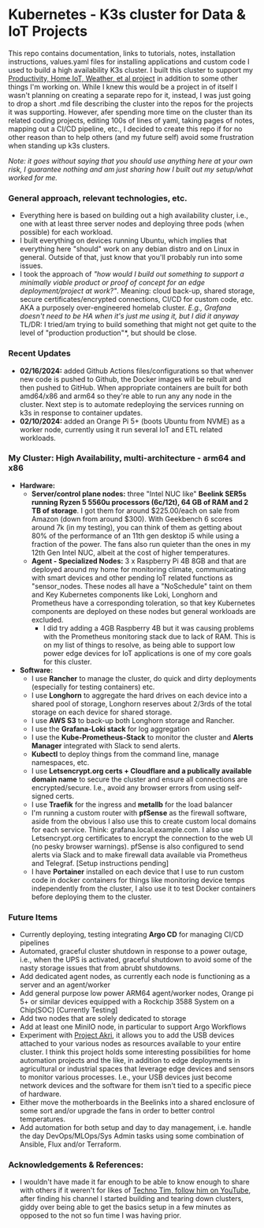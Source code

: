 # Kubernetes - K3s cluster for Data & IoT Projects

This repo contains documentation, links to tutorials, notes, installation instructions, values.yaml files for installing applications and custom code I used to build a high availability K3s cluster. I built this cluster to support my [Productivity, Home IoT, Weather, et al project](https://github.com/MarkhamLee/productivity-music-stocks-weather-IoT-dashboard) in addition to some other things I'm working on. While I knew this would be a project in of itself I wasn't planning on creating a separate repo for it, instead, I was just going to drop a short .md file describing the cluster into the repos for the projects it was supporting. However, afer spending more time on the cluster than its related coding projects, editing 100s of lines of yaml, taking pages of notes, mapping out a CI/CD pipeline, etc., I decided to create this repo if for no other reason than to help others (and my future self) avoid some frustration when standing up k3s clusters. 

*Note: it goes without saying that you should use anything here at your own risk, I guarantee nothing and am just sharing how I built out my setup/what worked for me.*

### General approach, relevant technologies, etc. 

* Everything here is based on building out a high availability cluster, i.e., one with at least three server nodes and deploying three pods (when possible) for each workload. 
* I built everything on devices running Ubuntu, which implies that everything here "should" work on any debian distro and on Linux in general. Outside of that, just know that you'll probably run into some issues. 
* I took the approach of *"how would I build out something to support a minimally viable product or proof of concept for an edge deployment/project at work?"*. Meaning: cloud back-up, shared storage, secure certificates/encrypted connections, CI/CD for custom code, etc. AKA a purposely over-engineered homelab cluster. *E.g., Grafana doesn't need to be HA when it's just me using it, but I did it anyway* TL/DR: I tried/am trying to build something that might not get quite to the level of "production production"*, but should be close. 

### Recent Updates

* **02/16/2024:** added Github Actions files/configurations so that whenver new code is pushed to Github, the Docker images will be rebuilt and then pushed to GitHub. When appropriate containers are built for both amd64/x86 and arm64 so they're able to run any any node in the cluster. Next step is to automate redeploying the services running on k3s in response to container updates.
* **02/10/2024:** added an Orange Pi 5+ (boots Ubuntu from NVME) as a worker node, currently using it run several IoT and ETL related workloads.


### My Cluster: High Availability, multi-architecture - arm64 and x86 
* **Hardware:** 
    * **Server/control plane nodes:** three "Intel NUC like" **Beelink SER5s running Ryzen 5 5560u processors (6c/12t), 64 GB of RAM and 2 TB of storage**. I got them for around $225.00/each on sale from Amazon (down from around $300). With Geekbench 6 scores around 7k (in my testing), you can think of them as getting about 80% of the performance of an 11th gen desktop i5 while using a fraction of the power. The fans also run quieter than the ones in my 12th Gen Intel NUC, albeit at the cost of higher temperatures. 
    * **Agent - Specialized Nodes:** 3 x Raspberry Pi 4B 8GB and that are deployed around my home for monitoring climate, communicating with smart devices and other pending IoT related functions as "sensor_nodes. These nodes all have a "NoSchedule" taint on them and Key Kubernetes components like Loki, Longhorn and Prometheus have a corresponding toleration, so that key Kubernetes components are deployed on these nodes but general workloads are excluded. 
        * I did try adding a 4GB Raspberry 4B but it was causing problems with the Prometheus monitoring stack due to lack of RAM. This is on my list of things to resolve, as being able to support low power edge devices for IoT applications is one of my core goals for this cluster.  
* **Software:**
    * I use **Rancher** to manage the cluster, do quick and dirty deployments (especially for testing containers) etc.
    * I use **Longhorn** to aggregate the hard drives on each device into a shared pool of storage, Longhorn reserves about 2/3rds of the total storage on each device for shared storage. 
    * I use **AWS S3** to back-up both Longhorn storage and Rancher. 
    * I use the **Grafana-Loki stack** for log aggregation
    * I use the **Kube-Prometheus-Stack** to monitor the cluster and **Alerts Manager** integrated with Slack to send alerts. 
    * **Kubectl** to deploy things from the command line, manage namespaces, etc.
    * I use **Letsencrypt.org certs + Cloudflare and a publically available domain name** to secure the cluster and ensure all connections are encrypted/secure. I.e., avoid any browser errors from using self-signed certs. 
    * I use **Traefik** for the ingress and **metallb** for the load balancer 
    * I'm running a custom router with **pfSense** as the firewall software, aside from the obvious I also use this to create custom local domains for each service. Think: grafana.local.example.com. I also use Letsencrypt.org certificates to encrypt the connection to the web UI (no pesky browser warnings). pfSense is also configured to send alerts via Slack and to make firewall data available via Prometheus and Telegraf. [Setup instructions pending]
    * I have **Portainer** installed on each device that I use to run custom code in docker containers for things like monitoring device temps independently from the cluster, I also use it to test Docker containers before deploying them to the cluster. 

### Future Items 
* Currently deploying, testing integrating **Argo CD** for managing CI/CD pipelines 
* Automated, graceful cluster shutdown in response to a power outage, i.e., when the UPS is activated, graceful shutdown to avoid some of the nasty storage issues that from abrubt shutdowns. 
* Add dedicated agent nodes, as currently each node is functioning as a server and an agent/worker
* Add general purpose low power ARM64 agent/worker nodes, Orange pi 5+ or similar devices equipped with a Rockchip 3588 System on a Chip(SOC) [Currently Testing]
* Add two nodes that are solely dedicated to storage
* Add at least one MiniIO node, in particular to support Argo Workflows 
* Experiment with [Project Akri](https://github.com/project-akri/akri), it allows you to add the USB devices attached to your various nodes as resources available to your entire cluster. I think this project holds some interesting possibilities for home automation projects and the like, in addition to edge deployments in agricultural or industrial spaces that leverage edge devices and sensors to monitor various processes. I.e., your USB devices just become network devices and the software for them isn't tied to a specific piece of hardware. 
* Either move the motherboards in the Beelinks into a shared enclosure of some sort and/or upgrade the fans in order to better control temperatures. 
* Add automation for both setup and day to day management, i.e. handle the day DevOps/MLOps/Sys Admin tasks using some combination of Ansible, Flux and/or Terraform. 


### Acknowledgements & References: 
  
* I wouldn't have made it far enough to be able to know enough to share with others if it weren't for likes of [Techno Tim, follow him on YouTube](https://www.youtube.com/@TechnoTim/videos), after finding his channel I started building and tearing down clusters, giddy over being able to get the basics setup in a few minutes as opposed to the not so fun time I was having prior.
